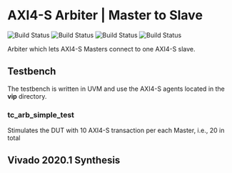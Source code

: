 # AXI4-S Arbiter | Master to Slave

![Build Status](https://img.shields.io/badge/build-N/A-lightgrey)
![Build Status](https://img.shields.io/badge/test-N/A-lightgrey)
![Build Status](https://img.shields.io/badge/synthesis-N/A-lightgrey)
![Build Status](https://img.shields.io/badge/fpga-N/A-lightgrey)

Arbiter which lets AXI4-S Masters connect to one AXI4-S slave.

## Testbench

The testbench is written in UVM and use the AXI4-S agents located in the **vip** directory.

### tc_arb_simple_test

Stimulates the DUT with 10 AXI4-S transaction per each Master, i.e., 20 in total

## Vivado 2020.1 Synthesis

